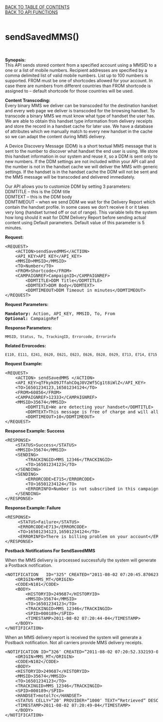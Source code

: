 <a href="/TABLE%20OF%20CONTENTS.md">BACK TO TABLE OF CONTENTS</a>
<BR>
<a href="/API%20FUNCTIONS.md">BACK TO API FUNCTIONS</a>
<BR>
<BR>


<h1>sendSavedMMS()</h1>
<BR>

<p><strong>Synopsis:</strong><br />
This API sends stored content from a specified account using a MMSID to a one or a list of mobile numbers. Recipient addresses are specified by a comma delimited list of valid mobile numbers. List up to 100 numbers is supported. FROM must be one of shortcodes allowed for your account. In case there are numbers from different countries than FROM shortcode is assigned to &#8211; default shortcode for those countries will be used.</p>
<p><strong>Content Transcoding:</strong><br />
Every binary MMS we deliver can be transcoded for the destination handset and every web page we deliver is transcoded for the browsing handset. To transcode a binary MMS we must know what type of handset the user has. We are able to obtain this handset type information from delivery receipts and store the record in a handset cache for later use. We have a database of attributes which we manually match to every new handset in the cache so we can adapt the content during MMS delivery.</p>
<p>A Device Discovery Message (DDM) is a short textual MMS message that is sent to the number to discover what handset the end user is using. We store this handset information in our system and reuse it, so a DDM is sent only to new numbers. If the DDM settings are not included within your API call and the number is not in the handset cache we will deliver the MMS with generic settings. If the handset is in the handset cache the DDM will not be sent and the MMS message will be transcoded and delivered immediately.</p>
<p>Our API allows you to customize DDM by setting 3 parameters:<br />
DDMTITLE &#8211; this is the DDM title<br />
DDMTEXT &#8211; this is the DDM body<br />
DDMTIMEOUT &#8211; when we send DDM we wait for the Delivery Report which contain the handset profile. In some cases we don&#8217;t receive it or it takes very long (handset turned off or out of range). This variable tells the system how long should it wait for DDM Delivery Report before sending actual content using Default parameters. Default value of this parameter is 5 minutes.</p>
<div><strong>Request:</strong></div>
<pre>&lt;REQUEST&gt;
	&lt;ACTION&gt;sendSavedMMS&lt;/ACTION&gt;
	&lt;API_KEY&gt;API KEY&lt;/API_KEY&gt;
	&lt;MMSID&gt;MMSID&lt;/MMSID&gt;
	&lt;TO&gt;Number&lt;/TO&gt;
	&lt;FROM&gt;Shortcode&lt;/FROM&gt;
	&lt;CAMPAIGNREF&gt;CampaignID&lt;/CAMPAIGNREF&gt;
        &lt;DDMTITLE&gt;DDM Title&lt;/DDMTITLE&gt;
        &lt;DDMTEXT&gt;DDM Body&lt;/DDMTEXT&gt;
        &lt;DDMTIMEOUT&gt;DDM Timeout in minutes&lt;/DDMTIMEOUT&gt;
&lt;/REQUEST&gt;</pre>
<div><strong>Request Parameters:</strong></div>
<pre><strong>Mandatory:</strong> Action, API_KEY, MMSID, To, From
<strong>Optional: </strong>CampaignRef</pre>
<strong>Response Parameters:</strong><br />

	MMSID, Status, To, TrackingID, Errorcode, Errorinfo
	
<strong>Related Errorcodes: </strong><br />

	E110, E111, E241, E620, E621, E623, E626, E628, E629, E713, E714, E715
	
<div><strong>Request Example:</strong></div>
<pre>&lt;REQUEST&gt;
	&lt;ACTION&gt; sendSavedMMS &lt;/ACTION&gt;
	&lt;API_KEY&gt;qTFkykO9JTfahCOqJ0V2Wf5Cg1t8iWlZ&lt;/API_KEY&gt;
	&lt;TO&gt;16501234123,16501234124&lt;/TO&gt;
	&lt;FROM&gt;60856&lt;/FROM&gt;
	&lt;CAMPAIGNREF&gt;12333&lt;/CAMPAIGNREF&gt;
	&lt;MMSID&gt;35674&lt;/MMSID&gt;
        &lt;DDMTITLE&gt;We are detecting your handset&lt;/DDMTITLE&gt;
        &lt;DDMTEXT&gt;This message is free of charge and will allow us to deliver your content nice and smooth&lt;/DDMTEXT&gt;
        &lt;DDMTIMEOUT&gt;10&lt;/DDMTIMEOUT&gt;
&lt;/REQUEST&gt;</pre>
<div><strong>Response Example: Success</strong></div>
<pre>&lt;RESPONSE&gt;
    &lt;STATUS&gt;Success&lt;/STATUS&gt;
    &lt;MMSID&gt;35674&lt;/MMSID&gt;
    &lt;SENDING&gt;
        &lt;TRACKINGID&gt;MMS_12346&lt;/TRACKINGID&gt;
        &lt;TO&gt;16501234123&lt;/TO&gt;
    &lt;/SENDING&gt;
    &lt;SENDING&gt;
        &lt;ERRORCODE&gt;E715&lt;/ERRORCODE&gt;
        &lt;TO&gt;16501234124&lt;/TO&gt;
        &lt;ERRORINFO&gt;Number is not subscribed in this campaign&lt;/ERRORINFO&gt;
    &lt;/SENDING&gt;
&lt;/RESPONSE&gt;</pre>
<div><strong>Response Example: Failure</strong></div>
<pre>&lt;RESPONSE&gt;
	 &lt;STATUS&gt;Failure&lt;/STATUS&gt;
	 &lt;ERRORCODE&gt;E713&lt;/ERRORCODE&gt;
	 &lt;TO&gt;16501234123,16501234124&lt;/TO&gt;
	 &lt;ERRORINFO&gt;There is billing problem on your account&lt;/ERRORINFO&gt;
&lt;/RESPONSE&gt;</pre>
<div><strong>Postback Notifications For SendSavedMMS</strong></div>
<p>When the MMS delivery is processed successfully the system will generate a Postback notification.</p>
<pre>&lt;NOTIFICATION   ID="325" CREATED="2011-08-02 07:20:45.870623-04"&gt;
	&lt;ORIGIN&gt;MMS_MT&lt;/ORIGIN&gt;
	&lt;CODE&gt;N101&lt;/CODE&gt;
	&lt;BODY&gt;
        &lt;HISTORYID&gt;249687&lt;/HISTORYID&gt;
        &lt;MMSID&gt;35674&lt;/MMSID&gt;
        &lt;TO&gt;16501234123&lt;/TO&gt;
        &lt;TRACKINGID&gt;MMS_12346&lt;/TRACKINGID&gt;
        &lt;SPID&gt;000189&lt;/SPID&gt;
        &lt;TIMESTAMP&gt;2011-08-02 07:20:44-04&lt;/TIMESTAMP&gt;
	&lt;/BODY&gt;
&lt;/NOTIFICATION&gt;</pre>
<p>When an MMS delivery report is received the system will generate a Postback notification. Not all carriers provide MMS delivery receipts.</p>
<pre>&lt;NOTIFICATION ID=&#8221;326&#8243; CREATED=&#8221;2011-08-02 07:20:52.332193-04&#8243;&gt;
	&lt;ORIGIN&gt;MMS_MT&lt;/ORIGIN&gt;
	&lt;CODE&gt;N102&lt;/CODE&gt; 
	&lt;BODY&gt; 
	&lt;HISTORYID&gt;249687&lt;/HISTORYID&gt; 
	&lt;MMSID&gt;35674&lt;/MMSID&gt; 
	&lt;TO&gt;16501234123&lt;/TO&gt; 
	&lt;TRACKINGID&gt;MMS_12346&lt;/TRACKINGID&gt; 
	&lt;SPID&gt;000189&lt;/SPID&gt; 
	&lt;HANDSET&gt;motol7c&lt;/HANDSET&gt; 
	&lt;STATUS CELLY=&#8221;20&#8243; PROVIDER=&#8221;1000&#8243; TEXT=&#8221;Retrieved&#8221; DESCRIPTION=&#8221;" /&gt; 
	&lt;TIMESTAMP&gt;2011-08-02 07:20:49-04&lt;/TIMESTAMP&gt; 
	&lt;/BODY&gt; 
&lt;/NOTIFICATION&gt;</pre>
